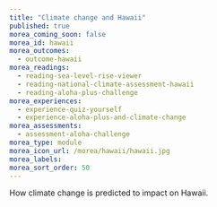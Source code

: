 ```yaml
---
title: "Climate change and Hawaii"
published: true
morea_coming_soon: false
morea_id: hawaii
morea_outcomes:
  - outcome-hawaii
morea_readings:
  - reading-sea-level-rise-viewer
  - reading-national-climate-assessment-hawaii
  - reading-aloha-plus-challenge
morea_experiences:
  - experience-quiz-yourself
  - experience-aloha-plus-and-climate-change
morea_assessments:
  - assessment-aloha-challenge
morea_type: module
morea_icon_url: /morea/hawaii/hawaii.jpg
morea_labels:
morea_sort_order: 50
---
```


How climate change is predicted to impact on Hawaii.
